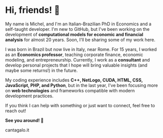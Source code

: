 # Hi, friends! 👋

My name is Michel, and I'm an Italian-Brazilian PhD in Economics and a self-taught developer.
I'm new to GitHub, but I've been working on the development of **computational models for economic and financial analysis** for almost 20 years. Soon, I'll be sharing some of my work here.

I was born in Brazil but now live in Italy, near Rome. For 15 years, I worked as an **Economics professor**, teaching corporate finance, economic modeling, and entrepreneurship. Currently, I work as a **consultant** and develop personal projects that I hope will bring valuable insights (and maybe some returns!) in the future.

My coding experience includes **C++, NetLogo, CUDA, HTML, CSS, JavaScript, PHP, and Python**, but in the last year, I've been focusing more on **web technologies** and frameworks compatible with modern development practices.

If you think I can help with something or just want to connect, feel free to reach out!

**See you around! 🚀**

cantagalo.it
